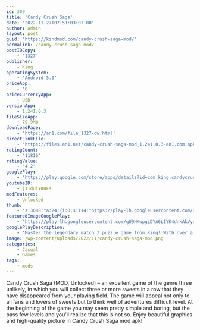 ```yaml
---
id: 309
title: 'Candy Crush Saga'
date: '2022-11-27T07:51:03+07:00'
author: Admin
layout: post
guid: 'https://kindmod.com/candy-crush-saga-mod/'
permalink: /candy-crush-saga-mod/
postIDCopy:
    - '1327'
publisher:
    - King
operatingSystem:
    - 'Android 5.0'
priceApp:
    - '0'
priceCurrencyApp:
    - USD
versionApp:
    - 1.241.0.3
fileSizeApp:
    - 79.9Mb
downloadPage:
    - 'https://an1.com/file_1327-dw.html'
directLinkFile:
    - 'https://files.an1.net/candy-crush-saga-mod_1.241.0.3-an1.com.apk'
ratingCount:
    - '11816'
ratingValue:
    - '4.2'
googlePlay:
    - 'https://play.google.com/store/apps/details?id=com.king.candycrushsaga'
youtubeID:
    - j11dUiYKUFs
modFeatures:
    - Unlocked
thumb:
    - 's:3088:"a:24:{i:0;s:114:"https://play-lh.googleusercontent.com/UFj49IM8KZm2W86fLZy_NmjrDMlP6WOocEok6uK0UdLyeK3ZBQDDzZi3vLqqFUn2qg=w526-h296";i:1;s:115:"https://play-lh.googleusercontent.com/7E2P--MUH23Bguuq7f6itFLyZAgC_Z0vsoh4y3cw_Ld5D_v00hZhKUEuZmoMzf43Wtg=w526-h296";i:2;s:114:"https://play-lh.googleusercontent.com/yq3Ghwz-A6b5qbA8IXbNaBt9V9gpYMV34f3344kgPqAEB9UNz368kHXfEHxwNQwXSw=w526-h296";i:3;s:115:"https://play-lh.googleusercontent.com/FL4MaVmXGt-TXewT-ZxuWOzoKPsRpZ5n9pjt5xZgP-sKk25DA27pzTy2naB6slYPBw0=w526-h296";i:4;s:115:"https://play-lh.googleusercontent.com/RMVbCCiiufNaIAYsdoWDP9NNEkfHx94206TtjqUshn9ZT9YAmmx_hE7bw19akRpdMP8=w526-h296";i:5;s:115:"https://play-lh.googleusercontent.com/J-6WbjXH0oBK5lv54eyaAnJrQkZTzo1Gn9jllQ_l3Fyjrauonn0RtaMPtmkvDDODfCc=w526-h296";i:6;s:115:"https://play-lh.googleusercontent.com/iKdf7T_qk8chQvW_KFRPqvdgo_y1PEzBr0hs9kaCAf2tzgP6q2ZNxBPNFDhAfNEaImo=w526-h296";i:7;s:114:"https://play-lh.googleusercontent.com/YkVVGAtr9zz1sSPF68JeAbH3wItYQAw5KdQgrDDgW_FnhO913KVdAKkiM00epyZoGA=w526-h296";i:8;s:114:"https://play-lh.googleusercontent.com/PyCrvJYCKCO-rxHgaRtes-lcHgYzD8K4r-v16q_EZnWtl8hUNUuRk97yD-_QLs0Dwg=w526-h296";i:9;s:116:"https://play-lh.googleusercontent.com/ghAMjgqGj8wjNl9v5v5iDhvpu9apuglwgLHSXPRyAoOi6Ydvx3HSNuhkwmO0-uKbOyNh=w526-h296";i:10;s:115:"https://play-lh.googleusercontent.com/3ZR4LuboSStXb7TmrvVR_-_RN3S3X2r71HzBSw8rOK07zXTvQ8W4_4uCjzhKdzdSO0k=w526-h296";i:11;s:116:"https://play-lh.googleusercontent.com/dPks-YJKQPENQ6xUL8ldYtw5mqod74wie251K391vq_OU9ddhwiMl8PPxZaod5EZTaZD=w526-h296";i:12;s:116:"https://play-lh.googleusercontent.com/4mpkvEoqQevQ-jNDJ4-jLMJZ6Zoef8Dd9-tPNh1-bgQigpRtNry_jbO4otemJ80nBDvF=w526-h296";i:13;s:114:"https://play-lh.googleusercontent.com/RdwVsmpVKS3gmnpjaBk21AH3YoEiOSi50Y3yLGpkW1pEUhMenBp8I0MV9L-w3RBA0g=w526-h296";i:14;s:114:"https://play-lh.googleusercontent.com/IwrsksIcZfXp03rSjidA2VhKMglNIgNCakEXuXBhN-nE9y6Is_Aq9j14x0FQ50_jKA=w526-h296";i:15;s:115:"https://play-lh.googleusercontent.com/d7Cele4ev57j2w_PmmNkU9PcEXtsKMJkSmVFp8az0j9geqEV0hE_9jLybtypvLPSeVg=w526-h296";i:16;s:115:"https://play-lh.googleusercontent.com/TbUocb0JtPk6X8ZnRQMILSYmKF090M9lufBjzTNq5UtL87ntkQhXS1iF_8Gly_p4Akg=w526-h296";i:17;s:114:"https://play-lh.googleusercontent.com/VHeD8esgiFSsY7uynPx1laLVgt6VgtLm340_lQ67Eqo7KJ-4_ls0FaR5OyshtTtF8Q=w526-h296";i:18;s:115:"https://play-lh.googleusercontent.com/WbZW-iq0WyrHlgD879cAtUoFZ1OpyB5syKyS7vSd27pm7ZuhP51UNxRMeJpN-BRp38E=w526-h296";i:19;s:115:"https://play-lh.googleusercontent.com/v9zkhS14VuZV97fFTGidEZ3WWjoXcjq-zoMIthSz_-DOLQy9w6tl2zknX5yA1-HJdBc=w526-h296";i:20;s:114:"https://play-lh.googleusercontent.com/_3h4IwbvalEd6oo6mdd2w1Y0Tel27NST4_9S3D_X1k2-R_TAfxYNJTbN4A5OaBx5vQ=w526-h296";i:21;s:116:"https://play-lh.googleusercontent.com/DrnGATVTp44qoWkFcqwd53VE8RLWU1cYtyBynjsLpR5r7p-HU_hdy9Ng86DejJO151C_=w526-h296";i:22;s:115:"https://play-lh.googleusercontent.com/l_eSQaq1hXwp1CPOnRm_9-Mjf6naPKOHhVyX1gAFz3mnpiN22cZLuBqV3RyVbcCb7B0=w526-h296";i:23;s:114:"https://play-lh.googleusercontent.com/CJi9l2lnWEWIw1B_KGmcort-wQtyjQjrzm2GtAVw11BxyEozIvrY28ChqVGPv1Rl4A=w526-h296";}";'
featuredImageGooglePlay:
    - 'https://play-lh.googleusercontent.com/gU9NKwpgLDYA6LIYK4dnkAkVyqNHUfTIqklEiNuO4oZ2OCpWQhQdqhnDh8Yb9B8SWIM'
googlePlayDescription:
    - 'Master the legendary match 3 puzzle game from King! With over a trillion matching levels played, Candy Crush Saga is one of the most popular match 3 puzzle games of all time.Match, pop, and blast candies in this tasty puzzle adventure to progress to the next level and get a sugar blast! Master match 3 puzzles with quick thinking and smart matching moves to be rewarded with sugar bonuses and tasty candy combos.Plan your moves by matching 3 or more candies in a row and blast your way through the extra sticky puzzles using lollipop hammers! Blast jam and chocolate to collect sweet candy juice across thousands of puzzle levels, guaranteed to have you craving more!.'
image: /wp-content/uploads/2022/11/candy-crush-saga-mod.png
categories:
    - Casual
    - Games
tags:
    - mods
---
```


Candy Crush Saga (MOD, Unlocked) – an excellent game of the genre three unlikely, in which you will collect three or more sweets in a row that they have disappeared from your playing field. The game will appeal not only to all fans and lovers of sweets but to think well of adventures difficult level. At the beginning of the game you may seem pretty simple and boring, but the pass few levels and you’ll realize that this is not so. Enjoy beautiful graphics and high-quality picture in Candy Crush Saga mod apk!